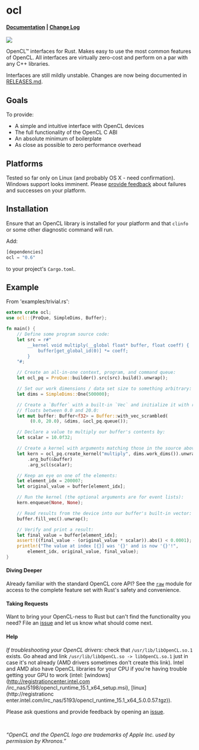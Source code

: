 # ocl

#### [Documentation](http://doc.cogciprocate.com/ocl/) | [Change Log](https://github.com/cogciprocate/ocl/blob/master/RELEASES.md)

[![](http://meritbadge.herokuapp.com/ocl)](https://crates.io/crates/ocl)


OpenCL&trade; interfaces for Rust. Makes easy to use the most common features
of OpenCL. All interfaces are virtually zero-cost and perform on a par with
any C++ libraries.

Interfaces are still mildly unstable. Changes are now being documented in
[RELEASES.md](https://github.com/cogciprocate/ocl/blob/master/RELEASES.md).


## Goals

To provide:
- A simple and intuitive interface with OpenCL devices
- The full functionality of the OpenCL C ABI
- An absolute minimum of boilerplate
- As close as possible to zero performance overhead


## Platforms

Tested so far only on Linux (and probably OS X - need confirmation). Windows
support looks imminent. Please [provide
feedback](https://github.com/cogciprocate/ocl_rust/issues) about failures and
successes on your platform.


## Installation

Ensure that an OpenCL library is installed for your platform and that `clinfo`
or some other diagnostic command will run.

Add:

```rust
[dependencies] 
ocl = "0.6"
```

to your project's `Cargo.toml`.


## Example 

From 'examples/trivial.rs':
```rust
extern crate ocl;
use ocl::{ProQue, SimpleDims, Buffer};

fn main() {
    // Define some program source code:
    let src = r#"
        __kernel void multiply(__global float* buffer, float coeff) {
            buffer[get_global_id(0)] *= coeff;
        }
    "#;

    // Create an all-in-one context, program, and command queue:
    let ocl_pq = ProQue::builder().src(src).build().unwrap();

    // Set our work dimensions / data set size to something arbitrary:
    let dims = SimpleDims::One(500000);

    // Create a `Buffer` with a built-in `Vec` and initialize it with random 
    // floats between 0.0 and 20.0:
    let mut buffer: Buffer<f32> = Buffer::with_vec_scrambled(
         (0.0, 20.0), &dims, &ocl_pq.queue());

    // Declare a value to multiply our buffer's contents by:
    let scalar = 10.0f32;

    // Create a kernel with arguments matching those in the source above:
    let kern = ocl_pq.create_kernel("multiply", dims.work_dims()).unwrap()
        .arg_buf(&buffer)
        .arg_scl(scalar);

    // Keep an eye on one of the elements:
    let element_idx = 200007;
    let original_value = buffer[element_idx];

    // Run the kernel (the optional arguments are for event lists):
    kern.enqueue(None, None);

    // Read results from the device into our buffer's built-in vector:
    buffer.fill_vec().unwrap();

    // Verify and print a result:
    let final_value = buffer[element_idx];
    assert!((final_value - (original_value * scalar)).abs() < 0.0001);
    println!("The value at index [{}] was '{}' and is now '{}'!", 
        element_idx, original_value, final_value);
}
```

#### Diving Deeper

Already familiar with the standard OpenCL core API? See the [`raw`] module for
access to the complete feature set with Rust's safety and convenience.


#### Taking Requests

Want to bring your OpenCL-ness to Rust but can't find the functionality you
need? File an [issue](https://github.com/cogciprocate/ocl_rust/issues) and
let us know what should come next.


#### Help

*If troubleshooting your OpenCL drivers:* check that `/usr/lib/libOpenCL.so.1`
exists. Go ahead and link `/usr/lib/libOpenCL.so -> libOpenCL.so.1` just in
case it's not already (AMD drivers sometimes don't create this link).  Intel
and AMD also have OpenCL libraries for your CPU if you're having trouble
getting your GPU to work (intel: [windows](http://registrationcenter.intel.com
/irc_nas/5198/opencl_runtime_15.1_x64_setup.msi), [linux](http://registrationc
enter.intel.com/irc_nas/5193/opencl_runtime_15.1_x64_5.0.0.57.tgz)).

Please ask questions and provide feedback by opening an
[issue](https://github.com/cogciprocate/ocl_rust/issues).

<br/>

*“OpenCL and the OpenCL logo are trademarks of Apple Inc. used by permission
by Khronos.”*

[`raw`]: http://docs.cogciprocate.com/ocl/raw/index.html
